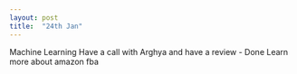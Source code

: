 ```yaml
---
layout: post
title:  "24th Jan"
---
```


Machine Learning
Have a call with Arghya and have a review - Done
Learn more about amazon fba

